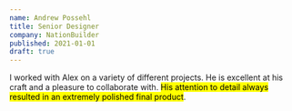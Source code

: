 ```yaml
---
name: Andrew Possehl
title: Senior Designer
company: NationBuilder
published: 2021-01-01
draft: true
---
```


I worked with Alex on a variety of different projects. He is excellent at his craft and a pleasure to collaborate with. <mark>His attention to detail always resulted in an extremely polished final product</mark>.
